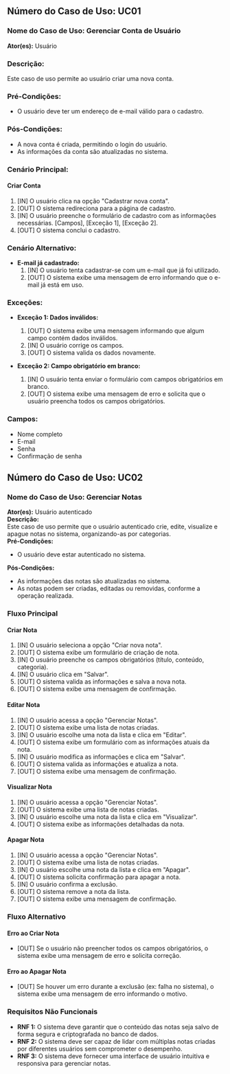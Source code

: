 ﻿## Número do Caso de Uso: UC01
### Nome do Caso de Uso: Gerenciar Conta de Usuário

**Ator(es):** Usuário

### Descrição:
Este caso de uso permite ao usuário criar uma nova conta.

### Pré-Condições:
- O usuário deve ter um endereço de e-mail válido para o cadastro.

### Pós-Condições:
- A nova conta é criada, permitindo o login do usuário.
- As informações da conta são atualizadas no sistema.

### Cenário Principal:

#### Criar Conta
1. [IN] O usuário clica na opção "Cadastrar nova conta".
2. [OUT] O sistema redireciona para a página de cadastro.
3. [IN] O usuário preenche o formulário de cadastro com as informações necessárias. [Campos], [Exceção 1], [Exceção 2].
4. [OUT] O sistema conclui o cadastro.

### Cenário Alternativo:
- **E-mail já cadastrado:**
    1. [IN] O usuário tenta cadastrar-se com um e-mail que já foi utilizado.
    2. [OUT] O sistema exibe uma mensagem de erro informando que o e-mail já está em uso.

### Exceções:
- **Exceção 1: Dados inválidos:**
    1. [OUT] O sistema exibe uma mensagem informando que algum campo contém dados inválidos.
    2. [IN] O usuário corrige os campos.
    3. [OUT] O sistema valida os dados novamente.

- **Exceção 2: Campo obrigatório em branco:**
    1. [IN] O usuário tenta enviar o formulário com campos obrigatórios em branco.
    2. [OUT] O sistema exibe uma mensagem de erro e solicita que o usuário preencha todos os campos obrigatórios.

### Campos:
- Nome completo
- E-mail
- Senha
- Confirmação de senha


## Número do Caso de Uso: UC02
### Nome do Caso de Uso: Gerenciar Notas
**Ator(es):** Usuário autenticado  
**Descrição:**  
Este caso de uso permite que o usuário autenticado crie, edite, visualize e apague notas no sistema, organizando-as por categorias.  
**Pré-Condições:**  
- O usuário deve estar autenticado no sistema.
  
**Pós-Condições:**  
- As informações das notas são atualizadas no sistema.
- As notas podem ser criadas, editadas ou removidas, conforme a operação realizada.

### Fluxo Principal

#### Criar Nota
1. [IN] O usuário seleciona a opção "Criar nova nota".
2. [OUT] O sistema exibe um formulário de criação de nota.
3. [IN] O usuário preenche os campos obrigatórios (título, conteúdo, categoria).
4. [IN] O usuário clica em "Salvar".
5. [OUT] O sistema valida as informações e salva a nova nota.
6. [OUT] O sistema exibe uma mensagem de confirmação.

#### Editar Nota
1. [IN] O usuário acessa a opção "Gerenciar Notas".
2. [OUT] O sistema exibe uma lista de notas criadas.
3. [IN] O usuário escolhe uma nota da lista e clica em "Editar".
4. [OUT] O sistema exibe um formulário com as informações atuais da nota.
5. [IN] O usuário modifica as informações e clica em "Salvar".
6. [OUT] O sistema valida as informações e atualiza a nota.
7. [OUT] O sistema exibe uma mensagem de confirmação.

#### Visualizar Nota
1. [IN] O usuário acessa a opção "Gerenciar Notas".
2. [OUT] O sistema exibe uma lista de notas criadas.
3. [IN] O usuário escolhe uma nota da lista e clica em "Visualizar".
4. [OUT] O sistema exibe as informações detalhadas da nota.

#### Apagar Nota
1. [IN] O usuário acessa a opção "Gerenciar Notas".
2. [OUT] O sistema exibe uma lista de notas criadas.
3. [IN] O usuário escolhe uma nota da lista e clica em "Apagar".
4. [OUT] O sistema solicita confirmação para apagar a nota.
5. [IN] O usuário confirma a exclusão.
6. [OUT] O sistema remove a nota da lista.
7. [OUT] O sistema exibe uma mensagem de confirmação.

### Fluxo Alternativo

#### Erro ao Criar Nota
- [OUT] Se o usuário não preencher todos os campos obrigatórios, o sistema exibe uma mensagem de erro e solicita correção.

#### Erro ao Apagar Nota
- [OUT] Se houver um erro durante a exclusão (ex: falha no sistema), o sistema exibe uma mensagem de erro informando o motivo.

### Requisitos Não Funcionais
- **RNF 1:** O sistema deve garantir que o conteúdo das notas seja salvo de forma segura e criptografada no banco de dados.
- **RNF 2:** O sistema deve ser capaz de lidar com múltiplas notas criadas por diferentes usuários sem comprometer o desempenho.
- **RNF 3:** O sistema deve fornecer uma interface de usuário intuitiva e responsiva para gerenciar notas.

